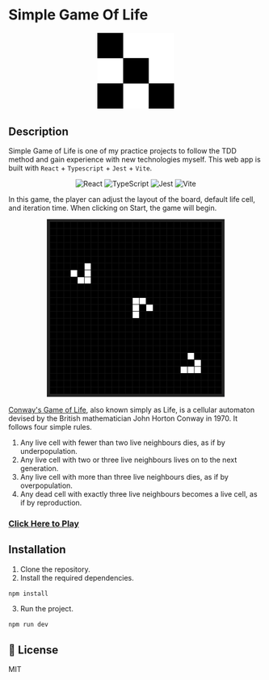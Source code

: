 # Simple Game Of Life

<p align="center" width="100%">
    <img width="30%" src="/public/GOL-logo.png"> 
</p>

## Description

Simple Game of Life is one of my practice projects to follow the TDD method and gain experience with new technologies myself. This web app is built with `React` + `Typescript` + `Jest` + `Vite`.

<div align="center">
	<img width="80" src="https://user-images.githubusercontent.com/25181517/183897015-94a058a6-b86e-4e42-a37f-bf92061753e5.png" alt="React" title="React"/>
	<img width="80" src="https://user-images.githubusercontent.com/25181517/183890598-19a0ac2d-e88a-4005-a8df-1ee36782fde1.png" alt="TypeScript" title="TypeScript"/>
	<img width="80" src="https://user-images.githubusercontent.com/25181517/187955005-f4ca6f1a-e727-497b-b81b-93fb9726268e.png" alt="Jest" title="Jest"/>
	<img width="80" src="https://github.com/marwin1991/profile-technology-icons/assets/62091613/b40892ef-efb8-4b0e-a6b5-d1cfc2f3fc35" alt="Vite" title="Vite"/>
</div>

In this game, the player can adjust the layout of the board, default life cell, and iteration time. When clicking on Start, the game will begin.

<p align="center" width="100%">
    <img width="70%" src="/public/game-of-life-demo.gif"> 
</p>

[Conway's Game of Life](https://en.wikipedia.org/wiki/Conway%27s_Game_of_Life), also known simply as Life, is a cellular automaton devised by the British mathematician John Horton Conway in 1970. It follows four simple rules.

1. Any live cell with fewer than two live neighbours dies, as if by underpopulation.
2. Any live cell with two or three live neighbours lives on to the next generation.
3. Any live cell with more than three live neighbours dies, as if by overpopulation.
4. Any dead cell with exactly three live neighbours becomes a live cell, as if by reproduction.

### <a href="https://chialatte2129.github.io/game-of-life-tdd/"  target="_blank">Click Here to Play</a>

## Installation

1. Clone the repository.
2. Install the required dependencies.

```sh
npm install
```

3. Run the project.

```sh
npm run dev
```

## 📄 License

MIT
